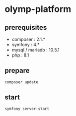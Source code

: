 # olymp-platform

## prerequisites

 * composer : 2.1.*
 * symfony : 4.*
 * mysql / mariadb : 10.5.1
 * php : 8.1

## prepare

```shell
composer update
```

## start

```shell
symfony server:start
```